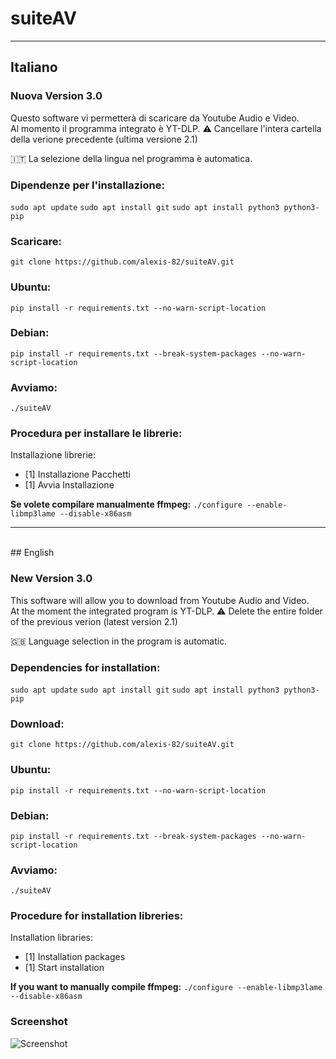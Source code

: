 # **suiteAV**
---

## Italiano


### Nuova Version 3.0
Questo software vi permetterà di scaricare da Youtube Audio e Video.  
Al momento il programma integrato è YT-DLP.
⚠️ Cancellare l'intera cartella della verione precedente (ultima versione 2.1)

🇮🇹 La selezione della lingua nel programma è automatica.

### Dipendenze per l'installazione:
`
sudo apt update
`
`
sudo apt install git
`
`
sudo apt install python3 python3-pip
`
### Scaricare:
`
git clone https://github.com/alexis-82/suiteAV.git
`

### Ubuntu:
`
pip install -r requirements.txt --no-warn-script-location
`

### Debian:
`
pip install -r requirements.txt --break-system-packages --no-warn-script-location
`

### Avviamo:
`
./suiteAV
`

### Procedura per installare le librerie:

Installazione librerie:    
- [1] Installazione Pacchetti
- [1] Avvia Installazione

**Se volete compilare manualmente ffmpeg:**
`
./configure --enable-libmp3lame --disable-x86asm
`
<br>

---

<br>
## English

### New Version 3.0
This software will allow you to download from Youtube Audio and Video.  
At the moment the integrated program is YT-DLP.
⚠️ Delete the entire folder of the previous verion (latest version 2.1)

🇬🇧 Language selection in the program is automatic.

### Dependencies for installation:
`
sudo apt update
`
`
sudo apt install git
`
`
sudo apt install python3 python3-pip
`
### Download:
`
git clone https://github.com/alexis-82/suiteAV.git
`
### Ubuntu:
`
pip install -r requirements.txt --no-warn-script-location
`
### Debian:
`
pip install -r requirements.txt --break-system-packages --no-warn-script-location
`
### Avviamo:
`
./suiteAV
`
### Procedure for installation libreries:

Installation libraries:    
- [1] Installation packages
- [1] Start installation

**If you want to manually compile ffmpeg:**
`
./configure --enable-libmp3lame --disable-x86asm
`

### Screenshot
![Screenshot](https://i.postimg.cc/XqS2LLQn/suiteav.png)








